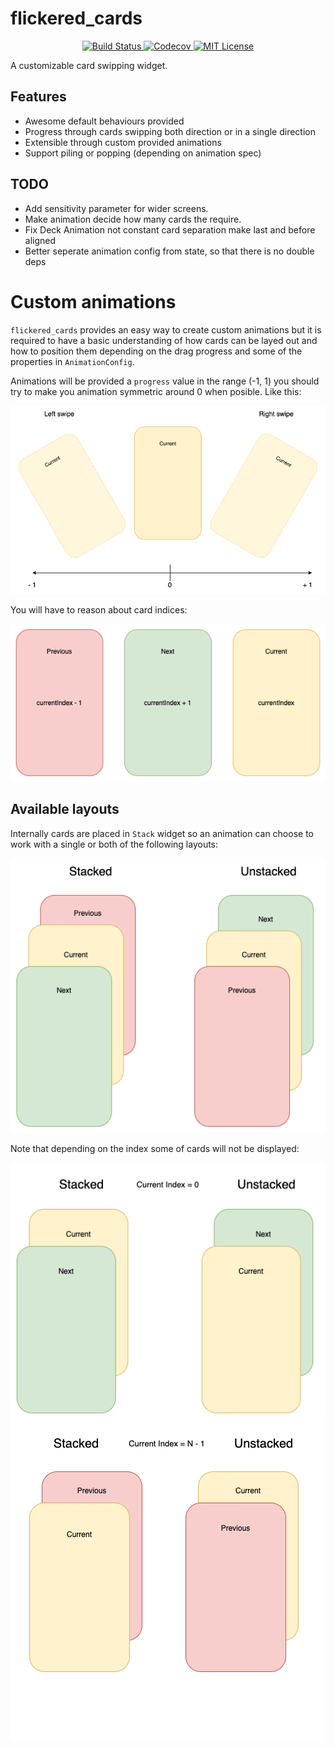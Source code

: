 # flickered_cards

<p align="center">
<a href="https://github.com/DanielCardonaRojas/flickered_cards/actions/workflows/test.yaml">
<img alt="Build Status" src="https://github.com/DanielCardonaRojas/flickered_cards/actions/workflows/test.yaml/badge.svg">
</a>
<a href="https://codecov.io/gh/DanielCardonaRojas/flickered_cards">
  <img alt="Codecov" src="https://codecov.io/gh/DanielCardonaRojas/flickered_cards/branch/main/graph/badge.svg?token=NBJEUBQLZR">
</a>

<a href="https://opensource.org/licenses/MIT">
<img alt="MIT License" src="https://img.shields.io/badge/License-MIT-blue.svg">
</a>

</p>

A customizable card swipping widget.

## Features

- Awesome default behaviours provided
- Progress through cards swipping both direction or in a single direction
- Extensible through custom provided animations
- Support piling or popping (depending on animation spec)

## TODO

- Add sensitivity parameter for wider screens.
- Make animation decide how many cards the require.
- Fix Deck Animation not constant card separation make last and before aligned
- Better seperate animation config from state, so that there is no double deps

# Custom animations

`flickered_cards` provides an easy way to create custom animations but it is required to have a basic understanding
of how cards can be layed out and how to position them depending on the drag progress and some of the properties in `AnimationConfig`.


Animations will be provided a `progress` value in the range (-1, 1) you should try to make you animation symmetric around 0
when posible. Like this:

![](current_card_animation.png)

You will have to reason about card indices:

![](card_indices.png)


## Available layouts

Internally cards are placed in `Stack` widget so an animation can choose to work with a single or both of the following 
layouts:

![](card_layouts.png)

Note that depending on the index some of cards will not be displayed:

![](cards_initial_layout.png)
![](cards_final_layout.png)

